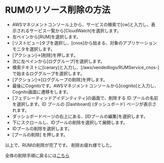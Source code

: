 # RUMのリソース削除の方法

- AWSマネジメントコンソール上から、サービスの検索で[cw]と入力し、表示されるサービス一覧から[CloudWatch]を選択します。
- 左ペインから[RUM]を選択します。
- [リストビュー]タブを選択し、[cnos]から始まる、対象のアプリケーションモニタを選択します。
- [アクション]→[削除]を押します。
- 次に左ペインから[ロググループ]を選択します。
- 検索テキストに[canary]と入力し、[/aws/vendedlogs/RUMService_cnos-]で始まるロググループを選択します。
- [アクション]→[ロググループの削除]を押します。
- 最後にCognitoです。AWSマネジメントコンソールから[cognito]と入力し、Cognito画面に遷移をします。
- [フェデレーティッドアイデンティティ]の画面で、削除する ID プールの名前を選択します。ID プールの [Dashboard] (ダッシュボード) ページが表示されます。
- ダッシュボードページの右上にある、[IDプールの編集]を選択します。
- 下にスクロールし、IDプールの削除を選択して展開します。
- IDプールの削除を選択します。
- [プールの削除] を押します。

以上で、RUMの削除が完了です。
削除お疲れ様でした。

全体の削除手順に戻るには[こちら](./README.md)
